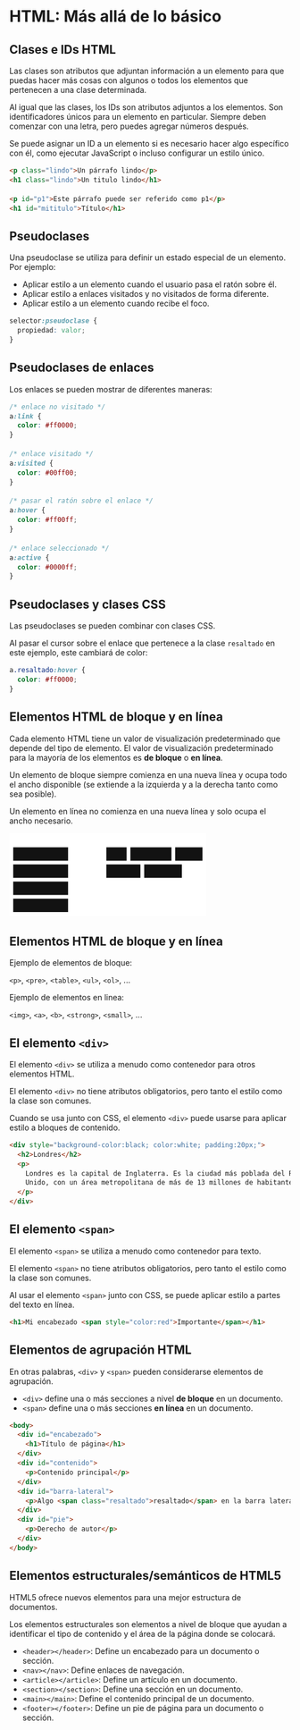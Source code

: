 # HTML: Más allá de lo básico

## Clases e IDs HTML

Las clases son atributos que adjuntan información a un elemento para que puedas
hacer más cosas con algunos o todos los elementos que pertenecen a una clase
determinada.

Al igual que las clases, los IDs son atributos adjuntos a los elementos. Son
identificadores únicos para un elemento en particular. Siempre deben comenzar
con una letra, pero puedes agregar números después.

Se puede asignar un ID a un elemento si es necesario hacer algo específico con
él, como ejecutar JavaScript o incluso configurar un estilo único.

```html
<p class="lindo">Un párrafo lindo</p>
<h1 class="lindo">Un titulo lindo</h1>

<p id="p1">Este párrafo puede ser referido como p1</p>
<h1 id="mititulo">Título</h1>
```

## Pseudoclases

Una pseudoclase se utiliza para definir un estado especial de un elemento. Por ejemplo:

- Aplicar estilo a un elemento cuando el usuario pasa el ratón sobre él.
- Aplicar estilo a enlaces visitados y no visitados de forma diferente.
- Aplicar estilo a un elemento cuando recibe el foco.

```css
selector:pseudoclase {
  propiedad: valor;
}
```

## Pseudoclases de enlaces

Los enlaces se pueden mostrar de diferentes maneras:

```css
/* enlace no visitado */
a:link {
  color: #ff0000;
}

/* enlace visitado */
a:visited {
  color: #00ff00;
}

/* pasar el ratón sobre el enlace */
a:hover {
  color: #ff00ff;
}

/* enlace seleccionado */
a:active {
  color: #0000ff;
}
```

## Pseudoclases y clases CSS

Las pseudoclases se pueden combinar con clases CSS.

Al pasar el cursor sobre el enlace que pertenece a la clase `resaltado` en este
ejemplo, este cambiará de color:

```css
a.resaltado:hover {
  color: #ff0000;
}
```

## Elementos HTML de bloque y en línea

Cada elemento HTML tiene un valor de visualización predeterminado que depende
del tipo de elemento. El valor de visualización predeterminado para la mayoría
de los elementos es **de bloque** o **en línea**.

Un elemento de bloque siempre comienza en una nueva línea y ocupa todo el ancho
disponible (se extiende a la izquierda y a la derecha tanto como sea posible).

Un elemento en línea no comienza en una nueva línea y solo ocupa el ancho necesario.

<img alt="bloque-linea" src="../img/1-bloque-linea.png" width="70%" />

## Elementos HTML de bloque y en línea

Ejemplo de elementos de bloque:

`<p>`, `<pre>`, `<table>`, `<ul>`, `<ol>`, ...

Ejemplo de elementos en linea:

`<img>`, `<a>`, `<b>`, `<strong>`, `<small>`, ...

## El elemento `<div>`

El elemento `<div>` se utiliza a menudo como contenedor para otros elementos HTML.

El elemento `<div>` no tiene atributos obligatorios, pero tanto el estilo como
la clase son comunes.

Cuando se usa junto con CSS, el elemento `<div>` puede usarse para aplicar estilo
a bloques de contenido.

```html
<div style="background-color:black; color:white; padding:20px;">
  <h2>Londres</h2>
  <p>
    Londres es la capital de Inglaterra. Es la ciudad más poblada del Reino
    Unido, con un área metropolitana de más de 13 millones de habitantes.
  </p>
</div>
```

## El elemento `<span>`

El elemento `<span>` se utiliza a menudo como contenedor para texto.

El elemento `<span>` no tiene atributos obligatorios, pero tanto el estilo como
la clase son comunes.

Al usar el elemento `<span>` junto con CSS, se puede aplicar estilo a partes del
texto en línea.

```html
<h1>Mi encabezado <span style="color:red">Importante</span></h1>
```

## Elementos de agrupación HTML

En otras palabras, `<div>` y `<span>` pueden considerarse elementos de agrupación.

- `<div>` define una o más secciones a nivel **de bloque** en un documento.
- `<span>` define una o más secciones **en línea** en un documento.

```html
<body>
  <div id="encabezado">
    <h1>Título de página</h1>
  </div>
  <div id="contenido">
    <p>Contenido principal</p>
  </div>
  <div id="barra-lateral">
    <p>Algo <span class="resaltado">resaltado</span> en la barra lateral</p>
  </div>
  <div id="pie">
    <p>Derecho de autor</p>
  </div>
</body>
```

## Elementos estructurales/semánticos de HTML5

HTML5 ofrece nuevos elementos para una mejor estructura de documentos.

Los elementos estructurales son elementos a nivel de bloque que ayudan a
identificar el tipo de contenido y el área de la página donde se colocará.

- `<header></header>`: Define un encabezado para un documento o sección.
- `<nav></nav>`: Define enlaces de navegación.
- `<article></article>`: Define un artículo en un documento.
- `<section></section>`: Define una sección en un documento.
- `<main></main>`: Define el contenido principal de un documento.
- `<footer></footer>`: Define un pie de página para un documento o sección.
